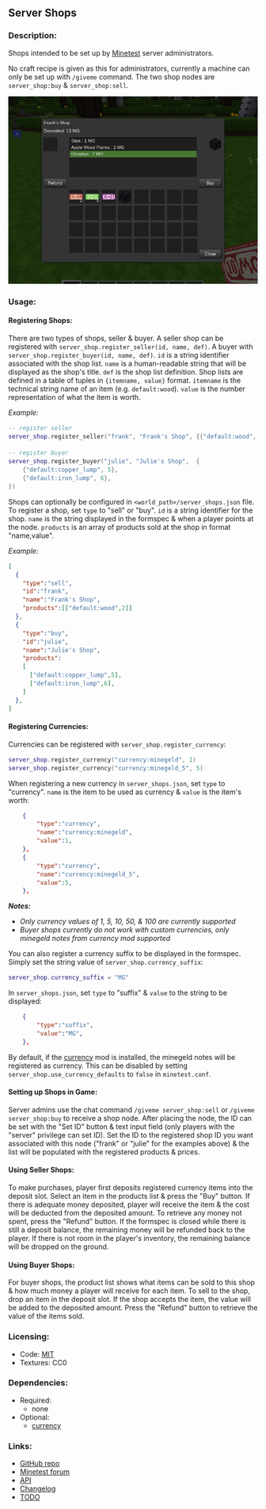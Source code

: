 ## Server Shops

### Description:

Shops intended to be set up by [Minetest](https://www.minetest.net/) server administrators.

No craft recipe is given as this for administrators, currently a machine can only be set up with `/giveme` command. The two shop nodes are `server_shop:buy` & `server_shop:sell`.

![screenshot](screenshot.png)

### Usage:

#### Registering Shops:

There are two types of shops, seller & buyer. A seller shop can be registered with `server_shop.register_seller(id, name, def)`. A buyer with `server_shop.register_buyer(id, name, def)`. `id` is a string identifier associated with the shop list. `name` is a human-readable string that will be displayed as the shop's title. `def` is the shop list definition. Shop lists are defined in a table of tuples in `{itemname, value}` format. `itemname` is the technical string name of an item (e.g. `default:wood`). `value` is the number representation of what the item is worth.

*Example:*
```lua
-- register seller
server_shop.register_seller("frank", "Frank's Shop", {{"default:wood", 2}})

-- register buyer
server_shop.register_buyer("julie", "Julie's Shop",  {
	{"default:copper_lump", 5},
	{"default:iron_lump", 6},
})
```

Shops can optionally be configured in `<world_path>/server_shops.json` file. To register a shop, set `type` to "sell" or "buy". `id` is a string identifier for the shop. `name` is the string displayed in the formspec & when a player points at the node. `products` is an array of products sold at the shop in format "name,value".

*Example:*
```json
[
  {
    "type":"sell",
    "id":"frank",
    "name":"Frank's Shop",
    "products":[["default:wood",2]]
  },
  {
    "type":"buy",
    "id":"julie",
    "name":"Julie's Shop",
    "products":
    [
      ["default:copper_lump",5],
      ["default:iron_lump",6],
    ]
  },
]
```

#### Registering Currencies:

Currencies can be registered with `server_shop.register_currency`:
```lua
server_shop.register_currency("currency:minegeld", 1)
server_shop.register_currency("currency:minegeld_5", 5)
```

When registering a new currency in `server_shops.json`, set `type` to "currency". `name` is the item to be used as currency & `value` is the item's worth:
```json
	{
		"type":"currency",
		"name":"currency:minegeld",
		"value":1,
	},
	{
		"type":"currency",
		"name":"currency:minegeld_5",
		"value":5,
	},
```

***Notes:***
- *Only currency values of 1, 5, 10, 50, & 100 are currently supported*
- *Buyer shops currently do not work with custom currencies, only minegeld notes from currency mod supported*

You can also register a currency suffix to be displayed in the formspec. Simply set the string value of `server_shop.currency_suffix`:

```lua
server_shop.currency_suffix = "MG"
```

In `server_shops.json`, set `type` to "suffix" & `value` to the string to be displayed:
```json
	{
		"type":"suffix",
		"value":"MG",
	},
```

By default, if the [currency][mod.currency] mod is installed, the minegeld notes will be registered as currency. This can be disabled by setting `server_shop.use_currency_defaults` to `false` in `minetest.conf`.

#### Setting up Shops in Game:

Server admins use the chat command `/giveme server_shop:sell` or `/giveme server_shop:buy` to receive a shop node. After placing the node, the ID can be set with the "Set ID" button & text input field (only players with the "server" privilege can set ID). Set the ID to the registered shop ID you want associated with this node ("frank" or "julie" for the examples above) & the list will be populated with the registered products & prices.

#### Using Seller Shops:

To make purchases, player first deposits registered currency items into the deposit slot. Select an item in the products list & press the "Buy" button. If there is adequate money deposited, player will receive the item & the cost will be deducted from the deposited amount. To retrieve any money not spent, press the "Refund" button. If the formspec is closed while there is still a deposit balance, the remaining money will be refunded back to the player. If there is not room in the player's inventory, the remaining balance will be dropped on the ground.

#### Using Buyer Shops:

For buyer shops, the product list shows what items can be sold to this shop & how much money a player will receive for each item. To sell to the shop, drop an item in the deposit slot. If the shop accepts the item, the value will be added to the deposited amount. Press the "Refund" button to retrieve the value of the items sold.

### Licensing:

- Code: [MIT](LICENSE.txt)
- Textures: CC0

### Dependencies:

- Required:
  - none
- Optional:
  - [currency][mod.currency]

### Links:

- [GitHub repo](https://github.com/AntumMT/mod-server_shop)
- [Minetest forum](https://forum.minetest.net/viewtopic.php?t=26645)
- [API](https://antummt.github.io/mod-server_shop/docs/api.html)
- [Changelog](changelog.txt)
- [TODO](TODO.txt)


[mod.currency]: https://forum.minetest.net/viewtopic.php?t=21339

